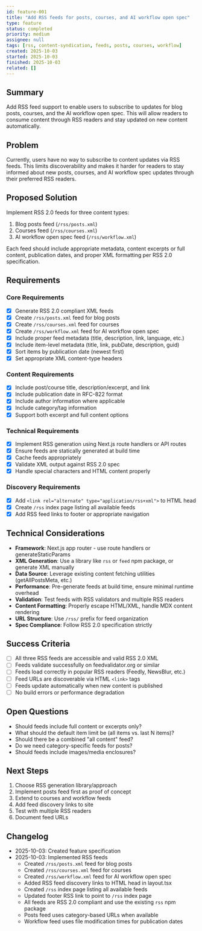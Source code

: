 ```yaml
---
id: feature-001
title: "Add RSS feeds for posts, courses, and AI workflow open spec"
type: feature
status: completed
priority: medium
assignee: null
tags: [rss, content-syndication, feeds, posts, courses, workflow]
created: 2025-10-03
started: 2025-10-03
finished: 2025-10-03
related: []
---
```


## Summary

Add RSS feed support to enable users to subscribe to updates for blog posts, courses, and the AI workflow open spec. This will allow readers to consume content through RSS readers and stay updated on new content automatically.

## Problem

Currently, users have no way to subscribe to content updates via RSS feeds. This limits discoverability and makes it harder for readers to stay informed about new posts, courses, and AI workflow spec updates through their preferred RSS readers.

## Proposed Solution

Implement RSS 2.0 feeds for three content types:
1. Blog posts feed (`/rss/posts.xml`)
2. Courses feed (`/rss/courses.xml`)
3. AI workflow open spec feed (`/rss/workflow.xml`)

Each feed should include appropriate metadata, content excerpts or full content, publication dates, and proper XML formatting per RSS 2.0 specification.

## Requirements

### Core Requirements
- [x] Generate RSS 2.0 compliant XML feeds
- [x] Create `/rss/posts.xml` feed for blog posts
- [x] Create `/rss/courses.xml` feed for courses
- [x] Create `/rss/workflow.xml` feed for AI workflow open spec
- [x] Include proper feed metadata (title, description, link, language, etc.)
- [x] Include item-level metadata (title, link, pubDate, description, guid)
- [x] Sort items by publication date (newest first)
- [x] Set appropriate XML content-type headers

### Content Requirements
- [x] Include post/course title, description/excerpt, and link
- [x] Include publication date in RFC-822 format
- [x] Include author information where applicable
- [x] Include category/tag information
- [x] Support both excerpt and full content options

### Technical Requirements
- [x] Implement RSS generation using Next.js route handlers or API routes
- [x] Ensure feeds are statically generated at build time
- [x] Cache feeds appropriately
- [x] Validate XML output against RSS 2.0 spec
- [x] Handle special characters and HTML content properly

### Discovery Requirements
- [x] Add `<link rel="alternate" type="application/rss+xml">` to HTML head
- [x] Create `/rss` index page listing all available feeds
- [x] Add RSS feed links to footer or appropriate navigation

## Technical Considerations

- **Framework**: Next.js app router - use route handlers or generateStaticParams
- **XML Generation**: Use a library like `rss` or `feed` npm package, or generate XML manually
- **Data Source**: Leverage existing content fetching utilities (getAllPostsMeta, etc.)
- **Performance**: Pre-generate feeds at build time, ensure minimal runtime overhead
- **Validation**: Test feeds with RSS validators and multiple RSS readers
- **Content Formatting**: Properly escape HTML/XML, handle MDX content rendering
- **URL Structure**: Use `/rss/` prefix for feed organization
- **Spec Compliance**: Follow RSS 2.0 specification strictly

## Success Criteria

- [ ] All three RSS feeds are accessible and valid RSS 2.0 XML
- [ ] Feeds validate successfully on feedvalidator.org or similar
- [ ] Feeds load correctly in popular RSS readers (Feedly, NewsBlur, etc.)
- [ ] Feed URLs are discoverable via HTML `<link>` tags
- [ ] Feeds update automatically when new content is published
- [ ] No build errors or performance degradation

## Open Questions

- Should feeds include full content or excerpts only?
- What should the default item limit be (all items vs. last N items)?
- Should there be a combined "all content" feed?
- Do we need category-specific feeds for posts?
- Should feeds include images/media enclosures?

## Next Steps

1. Choose RSS generation library/approach
2. Implement posts feed first as proof of concept
3. Extend to courses and workflow feeds
4. Add feed discovery links to site
5. Test with multiple RSS readers
6. Document feed URLs

## Changelog

- 2025-10-03: Created feature specification
- 2025-10-03: Implemented RSS feeds
  - Created `/rss/posts.xml` feed for blog posts
  - Created `/rss/courses.xml` feed for courses
  - Created `/rss/workflow.xml` feed for AI workflow open spec
  - Added RSS feed discovery links to HTML head in layout.tsx
  - Created `/rss` index page listing all available feeds
  - Updated footer RSS link to point to `/rss` index page
  - All feeds are RSS 2.0 compliant and use the existing `rss` npm package
  - Posts feed uses category-based URLs when available
  - Workflow feed uses file modification times for publication dates
